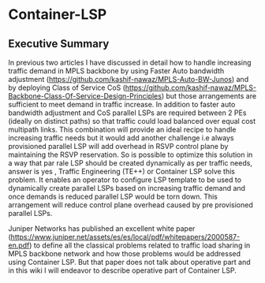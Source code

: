 # Container-LSP

## Executive Summary
In previous two articles I have discussed in detail how to handle increasing traffic demand in MPLS backbone by using Faster Auto bandwidth adjustment (https://github.com/kashif-nawaz/MPLS-Auto-BW-Junos) and by deploying Class of Service CoS (https://github.com/kashif-nawaz/MPLS-Backbone-Class-Of-Service-Design-Principles) but those arrangements are sufficient to meet demand in traffic increase. In addition to faster auto bandwidth adjustment and CoS parallel LSPs are required between 2 PEs (ideally on distinct paths) so that traffic could load balanced over equal cost multipath links.  This combination will provide an ideal recipe to handle increasing traffic needs but it would add another challenge i.e always provisioned parallel LSP will add overhead in RSVP control plane by maintaining the RSVP reservation.  So is possible to optimize this solution in a way that par rale LSP should be created dynamically as per traffic needs, answer is yes , Traffic Engineering (TE++) or Container LSP solve this problem. It enables an operator to configure LSP template to be used to dynamically create parallel LSPs based on increasing traffic demand and once demands is reduced parallel LSP would be torn down. This arrangement will reduce control plane overhead caused by pre provisioned parallel LSPs. 

Juniper Networks has published an excellent white paper (https://www.juniper.net/assets/es/es/local/pdf/whitepapers/2000587-en.pdf) to define all the classical problems related to traffic load sharing in MPLS backbone network and how those problems would be addressed using Container LSP. But that paper does not talk about operative part and in this wiki I will endeavor to describe operative part of Container LSP.

